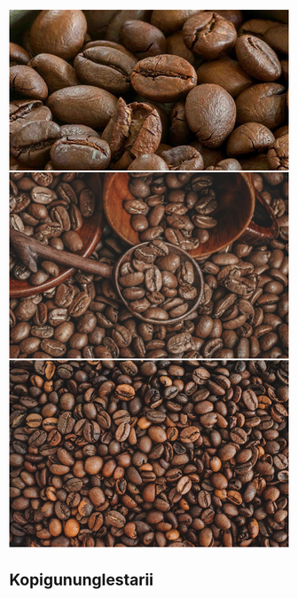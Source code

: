 ![alt text](https://github.com/EmfaroAndranara-web/Kopigununglestari/blob/main/P11%20(1).jpg?raw=true)
![alt text](https://github.com/EmfaroAndranara-web/Kopigununglestari/blob/main/P11%20(2).jpg?raw=true)
![alt text](https://github.com/EmfaroAndranara-web/Kopigununglestari/blob/main/P11%20(3).jpg?raw=true)
# Kopigununglestarii
